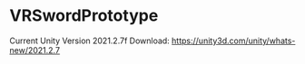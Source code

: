 # VRSwordPrototype
Current Unity Version 2021.2.7f Download: https://unity3d.com/unity/whats-new/2021.2.7
